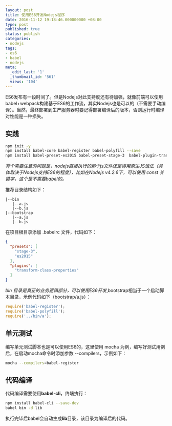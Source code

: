 ```yaml
---
layout: post
title: 使用ES6开发Nodejs程序
date: 2016-11-12 19:18:46.000000000 +08:00
type: post
published: true
status: publish
categories:
- nodejs
tags:
- es6
- babel
- nodejs
meta:
  _edit_last: '1'
  _thumbnail_id: '561'
  views: '104'
---
```

ES6发布有一段时间了。但是Nodejs对此支持度还有待加强，就像前端可以使用babel+webpack构建基于ES6的工作流，其实Nodejs也是可以的（不需要手动编译）。当然，最终部署到生产服务器时要记得部署编译后的版本，否则运行时编译对性能是一种损失。
## 实践

```bash
npm init -y
npm install babel-core babel-register babel-polyfill --save
npm install babel-preset-es2015 babel-preset-stage-3  babel-plugin-transform-class-properties --save
```

*有个需要注意的问题是，nodejs直接执行的那个js文件还是得用原生JS语法（具体取决于Nodejs支持ES6的程度），比如在Nodejs v4.2.6下，可以使用 const 关键字，这个是不需要babel的。*

推荐目录结构如下：

```
|--bin
   |--a.js
   |--b.js
|--bootstrap
   |--a.js
   |--b.js
```

在项目根目录添加 .babelrc 文件，代码如下：

```json
{
  "presets": [
    "stage-3",
    "es2015"
  ],
  "plugins": [
    "transform-class-properties"
  ]
}
```

*bin 目录是真正的业务逻辑部分，可以使用ES6开发*,bootstrap相当于一个启动脚本目录，示例代码如下（bootstrap/a.js）：

```javascript
require('babel-register');
require('babel-polyfill');
require('../bin/a');
```

## 单元测试
编写单元测试脚本也是可以使用ES6的，这里使用 mocha 为例，编写好测试用例后，在启动mocha命令时添加参数 --compilers，示例如下：

```bash
mocha --compilers=babel-register
```

## 代码编译
代码编译需要使用**babel-cli**，终端执行：

```bash
npm install babel-cli --save-dev
babel bin -d lib
```

执行完毕后babel会自动生成**lib**目录，该目录为编译后的代码。